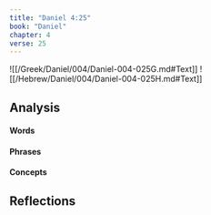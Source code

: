 ```yaml
---
title: "Daniel 4:25"
book: "Daniel"
chapter: 4
verse: 25
---
```

![[/Greek/Daniel/004/Daniel-004-025G.md#Text]]
![[/Hebrew/Daniel/004/Daniel-004-025H.md#Text]]

## Analysis

#### Words

#### Phrases

#### Concepts

## Reflections
